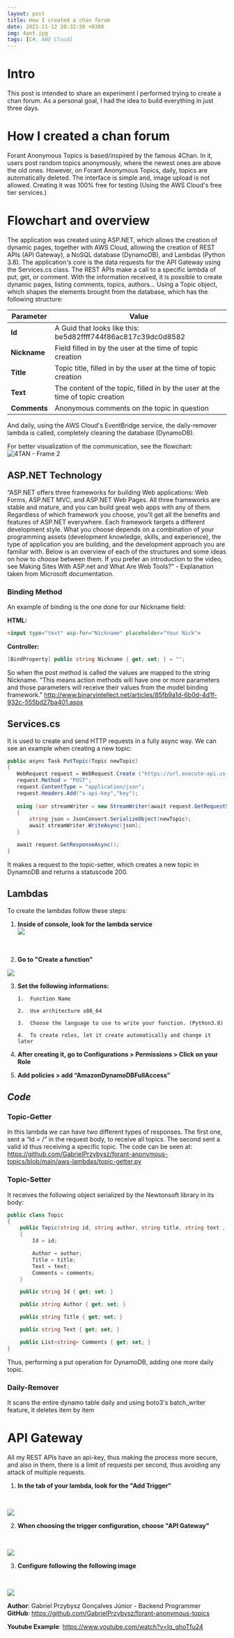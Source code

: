 ```yaml
---
layout: post
title: How I created a chan forum
date: 2021-11-12 20:32:20 +0300
img: 4ant.jpg 
tags: [C#, AWS Cloud]
---
```


# Intro
This post is intended to share an experiment I performed trying to create a chan forum. As a personal goal, I had the idea to build everything in just three days.


# **How I created a chan forum**

Forant Anonymous Topics is based/inspired by the famous 4Chan. In it, users post random topics anonymously, where the newest ones are above the old ones. However, on Forant Anonymous Topics, daily, topics are automatically deleted. The interface is simple and, image upload is not allowed. Creating it was 100% free for testing (Using the AWS Cloud's free tier services.)

# Flowchart and overview
The application was created using ASP.NET, which allows the creation of dynamic pages, together with AWS Cloud, allowing the creation of REST APIs (API Gateway), a NoSQL database (DynamoDB), and Lambdas (Python 3.8). The application's core is the data requests for the API Gateway using the Services.cs class. The REST APIs make a call to a specific lambda of put, get, or comment. With the information received, it is possible to create dynamic pages, listing comments, topics, authors... Using a Topic object, which shapes the elements brought from the database, which has the following structure: <br>

|Parameter| Value|
|--|--|
| **Id** | A Guid that looks like this: be5d82ffff744f86ac817c39dc0d8582 |
| **Nickname** | Field filled in by the user at the time of topic creation |
| **Title** | Topic title, filled in by the user at the time of topic creation|
|**Text** |   The content of the topic, filled in by the user at the time of topic creation|
| **Comments** | Anonymous comments on the topic in question|

And daily, using the AWS Cloud's EventBridge service, the daily-remover lambda is called, completely cleaning the database (DynamoDB).

For better visualization of the communication, see the flowchart:
![4TAN - Frame 2](https://user-images.githubusercontent.com/45472156/142034041-b8ee5b88-d731-48ef-8c8b-71a2c61fd2c8.jpg)
## ASP.NET Technology

“ASP.NET offers three frameworks for building Web applications: Web Forms, ASP.NET MVC, and ASP.NET Web Pages. All three frameworks are stable and mature, and you can build great web apps with any of them. Regardless of which framework you choose, you'll get all the benefits and features of ASP.NET everywhere.
Each framework targets a different development style. What you choose depends on a combination of your programming assets (development knowledge, skills, and experience), the type of application you are building, and the development approach you are familiar with.
Below is an overview of each of the structures and some ideas on how to choose between them. If you prefer an introduction to the video, see Making Sites With ASP.net and What Are Web Tools?” - Explanation taken from Microsoft documentation.


###  Binding Method

An example of binding is the one done for our Nickname field:

**HTML:**
```html
<input type="text" asp-for="Nickname" placeholder="Your Nick">
```

**Controller:** 
```csharp
[BindProperty] public string Nickname { get; set; } = "";
```

So when the post method is called the values ​​are mapped to the string Nickname. "This means action methods will have one or more parameters and those parameters will receive their values ​​from the model binding framework." http://www.binaryintellect.net/articles/85fb9a1d-6b0d-4d1f-932c-555bd27ba401.aspx


## Services.cs

It is used to create and send HTTP requests in a fully async way.
We can see an example when creating a new topic:

```csharp
public async Task PutTopic(Topic newTopic)
{
   WebRequest request = WebRequest.Create ("https://url.execute-api.us-east-2.amazonaws.com/default/topic-setter");
   request.Method = "POST";
   request.ContentType = "application/json";
   request.Headers.Add("x-api-key","key");
  
   using (var streamWriter = new StreamWriter(await request.GetRequestStreamAsync()))
   {
       string json = JsonConvert.SerializeObject(newTopic);
       await streamWriter.WriteAsync(json);
   }

   await request.GetResponseAsync();
}
```
It makes a request to the topic-setter, which creates a new topic in DynamoDB and returns a statuscode 200.

## Lambdas

To create the lambdas follow these steps:

 1. **Inside of console, look for the lambda service** <br>
![](https://lh3.googleusercontent.com/w-DWV9RObC3TIOUNywYfg-HXbri6FZcuK090EGl3hkNj2hpIvIV4fJ6IGhTDGzB-ORfbYvu_6gj_IXqXZF_KdlgqWtr9FfxHezJD4bDJb2S8sRXj9GrkYUxt2g3ZKM96Oqo66KJp)
 <br>
 
 
 2.  **Go to "Create a function"** <br>

![](https://lh5.googleusercontent.com/T4Zdim5GI2sCGoJ0jPzrKfyxzKCMMiOi-zbkzUwPJmgOGxl5wTOkYAdVR06qTtFoyCLMJedzvwYY2zSfaLTibc1EqxMVKsmN6WX4D9dGs4WvH4-7xDbwCXRSnHyWMP4aqm-ByPj4)
<br>

 3. **Set the following informations:**
   
		1.  Function Name
    
		2.  Use architecture x86_64
    
		3.  Choose the language to use to write your function. (Python3.8)
    
		4.  To create roles, let it create automatically and change it later

4. **After creating it, go to Configurations > Permissions > Click on your Role**
5.   **Add policies > add “AmazonDynamoDBFullAccess”**
 

## *Code*

### Topic-Getter
In this lambda we can have two different types of responses. The first one, sent a
“Id = /” in the request body, to receive all topics. The second sent a valid id thus receiving a specific topic. The code can be seen at: https://github.com/GabrielPrzybysz/forant-anonymous-topics/blob/main/aws-lambdas/topic-getter.py

### Topic-Setter
It receives the following object serialized by the Newtonsoft library in its body:
```csharp
public class Topic
{
	public Topic(string id, string author, string title, string text , List<string> comments)
	{
		Id = id;

		Author = author;
		Title = title;
		Text = text;
		Comments = comments;
	}

	public string Id { get; set; }

	public string Author { get; set; }

	public string Title { get; set; }

	public string Text { get; set; }

	public List<string> Comments { get; set; }
}
```

Thus, performing a put operation for DynamoDB, adding one more daily topic.

### Daily-Remover
  It scans the entire dynamo table daily and using boto3's batch_writer feature, it deletes item by item


# API Gateway

All my REST APIs have an api-key, thus making the process more secure, and also in them, there is a limit of requests per second, thus avoiding any attack of multiple requests.

 1.   **In the tab of your lambda, look for the "Add Trigger"** 
<br>

![](https://lh6.googleusercontent.com/zge7ic17fdKw4XfWAaU2MJ8vaUz72jzb9X2kFeUq8YJ4MniTfxFEgSaEFnaMSUgf7K6oLPnMeQU9qGCDMIOPkkhZ0xWiS1QHOWnZkbKp0TQ83iFkcRB-NnmMpu_I5IqxEMt81FwA)
<br>


 2.   **When choosing the trigger configuration, choose "API Gateway"**
 <br>
 
![](https://lh3.googleusercontent.com/DkrgiJs1TyEzgzyXBpo_DdEDc-Oh4VDBGJw6PDYcyw7XXWCCIibwyVChXC_MraqFIeHGa1YITdReWxQzmkNEfEpxApah8K-0_2K4dttNTPb9QVDxyjV9t6RLTV0bdzvqACOSyCnX)
 <br>
 
 
 3. **Configure following the following image** 
 <br>
 
![](https://lh3.googleusercontent.com/ZvK9MfmZQItVcr8i_sVFetxbQaR-iPiER0eNbDliq4N3093QV0FScdkNRavUyds5grotffKxrpCNoEArQPgWXvMKiHsX8XbFVTKSJfT-tHjaVo_jx10oGTbDT4y87m9iqGC8XIOW)
 <br>

**Author**: Gabriel Przybysz Gonçalves Júnior - Backend Programmer <br>
**GitHub**: https://github.com/GabrielPrzybysz/forant-anonymous-topics

**Youtube Example**: https://www.youtube.com/watch?v=Iq_ghoTfu24
